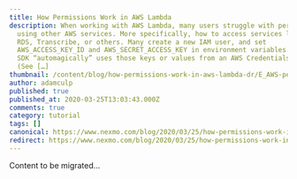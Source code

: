 ```yaml
---
title: How Permissions Work in AWS Lambda
description: When working with AWS Lambda, many users struggle with permissions
  using other AWS services. More specifically, how to access services like S3,
  RDS, Transcribe, or others. Many create a new IAM user, and set
  AWS_ACCESS_KEY_ID and AWS_SECRET_ACCESS_KEY in environment variables. The AWS
  SDK “automagically” uses those keys or values from an AWS Credentials File.
  (See […]
thumbnail: /content/blog/how-permissions-work-in-aws-lambda-dr/E_AWS-permissions_1200x600.png
author: adamculp
published: true
published_at: 2020-03-25T13:03:43.000Z
comments: true
category: tutorial
tags: []
canonical: https://www.nexmo.com/blog/2020/03/25/how-permissions-work-in-aws-lambda-dr
redirect: https://www.nexmo.com/blog/2020/03/25/how-permissions-work-in-aws-lambda-dr
---
```


Content to be migrated...
